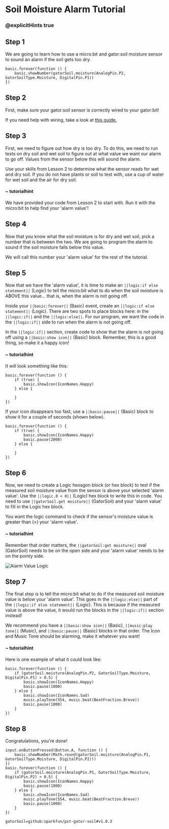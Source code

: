 # Soil Moisture Alarm Tutorial
### @explicitHints true

<!-- Tutorial Link: https://makecode.microbit.org/#tutorial:16117-69022-51344-53572 -->

## Step 1

We are going to learn how to use a micro:bit and gator:soil moisture sensor to sound an alarm if the soil gets too dry.

```template
basic.forever(function () {
    basic.showNumber(gatorSoil.moisture(AnalogPin.P2, GatorSoilType.Moisture, DigitalPin.P1))
})
```

## Step 2

First, make sure your gator:soil sensor is correctly wired to your gator:bit!

If you need help with wiring, take a look at [this guide.](https://drive.google.com/file/d/18e1Yyj8VSsILIePJkI6tx6cDbjrS48s8/view?usp=sharing)

## Step 3

First, we need to figure out how dry is too dry. To do this, we need to run tests on dry soil and wet soil to figure out at what value we want our alarm to go off. Values from the sensor below this will sound the alarm.

Use your skills from Lesson 2 to determine what the sensor reads for wet and dry soil. If you do not have plants or soil to test with, use a cup of water for wet soil and the air for dry soil.

#### ~ tutorialhint

We have provided your code from Lesson 2 to start with. Run it with the micro:bit to help find your 'alarm value'!

## Step 4

Now that you know what the soil moisture is for dry and wet soil, pick a number that is between the two. We are going to program the alarm to sound if the soil moisture falls below this value.

We will call this number your 'alarm value' for the rest of the tutorial.

## Step 5

Now that we have the 'alarm value', it is time to make an ``||logic:if else statement||`` (Logic) to tell the micro:bit what to do when the soil moisture is ABOVE this value... that is, when the alarm is not going off.

Inside your ``||basic:forever||`` (Basic) event, create an ``||logic:if else statement||`` (Logic). There are two spots to place blocks here: in the ``||logic:if||`` and the ``||logic:else||``. For our program, we want the code in the ``||logic:if||`` side to run when the alarm is not going off.

In the ``||logic:if||`` section, create code to show that the alarm is not going off using a ``||basic:show icon||`` (Basic) block. Remember, this is a good thing, so make it a happy icon!


#### ~ tutorialhint
It will look something like this:
```blocks
basic.forever(function () {
    if (true) {
        basic.showIcon(IconNames.Happy)
    } else {

    }
})
```

If your icon disappears too fast, use a ``||basic:pause||`` (Basic) block to show it for a couple of seconds (shown below).
```blocks
basic.forever(function () {
    if (true) {
        basic.showIcon(IconNames.Happy)
        basic.pause(2000)
    } else {

    }
})
```

## Step 6
Now, we need to create a Logic hexagon block (or hex block) to test if the measured soil moisture value from the sensor is above your selected 'alarm value'. Use the ``||logic.0 < 0||`` (Logic) hex block to write this in code. You need to use ``||gatorSoil.get moisture||`` (GatorSoil) and your 'alarm value' to fill in the Logic hex block.

You want the logic command to check if the sensor's moisture value is greater than (>) your 'alarm value'.

#### ~ tutorialhint
Remember that order matters, the ``||gatorSoil:get moisture||`` oval (GatorSoil) needs to be on the open side and your 'alarm value' needs to be on the pointy side.

![Alarm Value Logic](https://schoolwidelabs.github.io/sensor-immersion/images/soil_code.png)

## Step 7

The final step is to tell the micro:bit what to do if the measured soil moisture value is below your 'alarm value'. This goes in the ``||logic:else||`` part of the ``||logic:if else statement||`` (Logic). This is because if the measured value is above the value, it would run the blocks in the ``||logic:if||`` section instead!

We recommend you have a ``||basic:show icon||`` (Basic), ``||music:play tone||`` (Music), and ``||basic:pause||`` (Basic) blocks in that order. The Icon and Music Tone should be alarming, make it whatever you want!

#### ~ tutorialhint

Here is one example of what it could look like:

```blocks
basic.forever(function () {
    if (gatorSoil.moisture(AnalogPin.P2, GatorSoilType.Moisture, DigitalPin.P1) > 0.5) {
        basic.showIcon(IconNames.Happy)
        basic.pause(1000)
    } else {
        basic.showIcon(IconNames.Sad)
        music.playTone(554, music.beat(BeatFraction.Breve))
        basic.pause(1000)
    }
})
```

## Step 8

Congratulations, you're done!

```ghost
input.onButtonPressed(Button.A, function () {
    basic.showNumber(Math.round(gatorSoil.moisture(AnalogPin.P1, GatorSoilType.Moisture, DigitalPin.P2)))
})
basic.forever(function () {
    if (gatorSoil.moisture(AnalogPin.P1, GatorSoilType.Moisture, DigitalPin.P2) > 0.5) {
        basic.showIcon(IconNames.Happy)
        basic.pause(1000)
    } else {
        basic.showIcon(IconNames.Sad)
        music.playTone(554, music.beat(BeatFraction.Breve))
        basic.pause(1000)
    }
})
```


```package
gatorSoil=github:sparkfun/pxt-gator-soil#v1.0.3
```
